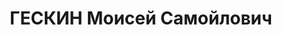 ---
title: ГЕСКИН Моисей Самойлович
description: народився 1887 у м. Полтава Полтавської губ. Єврей, з міщан, освіта незакінчена
  вища, позапарт., у 1904—1920 рр. член ОЕСРП. Проживав у Харкові. Заступник управителя
  харківського відділу Цукрозбуту. Заарештований _10.03.1937_ р. як член меншовицького
  підпілля (статті 5411, 54-10 ч. 1 КК УРСР) і військовою колегією Верховного Суду
  СРСР _10.12.1937_ р. (статті 548, 5411 КК УРСР) засуджений до ВМП з конфіскацією
  особистого майна. Розстріляний _10.12.1937_ р. у Харкові. Реабілітований _16.01.1958_
  р.
---